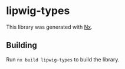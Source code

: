 # lipwig-types

This library was generated with [Nx](https://nx.dev).

## Building

Run `nx build lipwig-types` to build the library.
